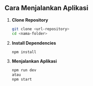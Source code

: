 ## Cara Menjalankan Aplikasi

1. **Clone Repository**
   ```bash
   git clone <url-repository>
   cd <nama-folder>
   ```
2. **Install Dependencies**
    ```bash
    npm install
    ```
3. **Menjalankan Aplikasi**
    ```bash
    npm run dev
    atau
    npm start
    ```
